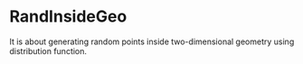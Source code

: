 # RandInsideGeo

It is about generating random points inside two-dimensional geometry using distribution function.
